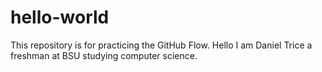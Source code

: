 # hello-world
This repository is for practicing the GitHub Flow.
Hello I am Daniel Trice a freshman at BSU studying computer science.
